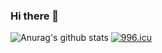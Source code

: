 ### Hi there 👋
![Anurag's github stats](https://github-readme-stats.vercel.app/api?username=JUJUmoe&count_private=true&show_icons=true&theme=tokyonight)
<a href="https://996.icu"><img src="https://img.shields.io/badge/link-996.icu-red.svg" alt="996.icu" /></a>
